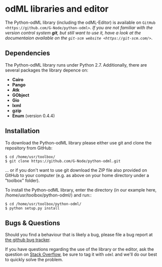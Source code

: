 odML libraries and editor
=========================

The Python-odML library (including the odML-Editor) is available on 
`GitHub <https://github.com/G-Node/python-odml>`_. If you are not familiar with 
the version control system **git**, but still want to use it, have a look at 
the documentaion available on the `git-scm website <https://git-scm.com/>`_. 

Dependencies
------------

The Python-odML library runs under Python 2.7. Additionally, there are several
packages the library depence on:
* **Cairo**
* **Pango** 
* **Atk**
* **GObject**
* **Gio**
* **lxml**
* **gzip**
* **Enum** (version 0.4.4)


Installation
------------

To download the Python-odML library please either use git and clone the 
repository from GitHub:

	$ cd /home/usr/toolbox/
	$ git clone https://github.com/G-Node/python-odml.git
	
... or if you don't want to use git download the ZIP file also provided on 
GitHub to your computer (e.g. as above on your home directory under a "toolbox" 
folder).

To install the Python-odML library, enter the directory (in our example here, 
/home/usr/toolbox/python-odml/) and run::

	$ cd /home/usr/toolbox/python-odml/
	$ python setup.py install
	

Bugs & Questions
----------------

Should you find a behaviour that is likely a bug, please file a bug report at 
[the github bug tracker](https://github.com/G-Node/python-odml/issues).

If you have questions regarding the use of the library or the editor, ask
the question on [Stack Overflow](http://stackoverflow.com/), be sure to tag
it with `odml` and we'll do our best to quickly solve the problem.
